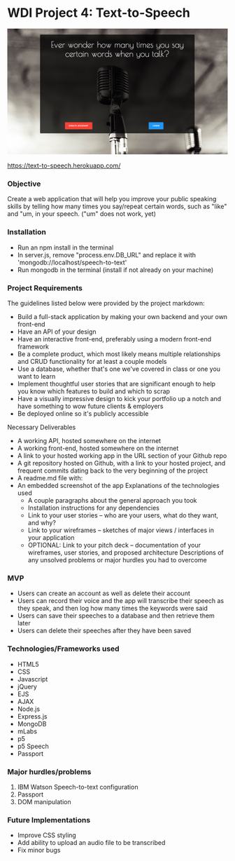 # WDI Project 4: Text-to-Speech


![](./public/images/screenshot.png)

https://text-to-speech.herokuapp.com/

### Objective

Create a web application that will help you improve your public speaking skills by telling how many times you say/repeat certain words, such as "like" and "um, in your speech. ("um" does not work, yet)

### Installation

* Run an npm install in the terminal
* In server.js, remove "process.env.DB_URL" and replace it with 'mongodb://localhost/speech-to-text'
* Run mongodb in the terminal (install if not already on your machine)


### Project Requirements

The guidelines listed below were provided by the project markdown:

* Build a full-stack application by making your own backend and your own front-end
* Have an API of your design
* Have an interactive front-end, preferably using a modern front-end framework
* Be a complete product, which most likely means multiple relationships and CRUD functionality for at least a couple models
* Use a database, whether that's one we've covered in class or one you want to learn
* Implement thoughtful user stories that are significant enough to help you know which features to build and which to scrap
* Have a visually impressive design to kick your portfolio up a notch and have something to wow future clients & employers
* Be deployed online so it's publicly accessible

Necessary Deliverables

* A working API, hosted somewhere on the internet
* A working front-end, hosted somewhere on the internet
* A link to your hosted working app in the URL section of your Github repo
* A git repository hosted on Github, with a link to your hosted project, and frequent commits dating back to the very beginning of the project
* A readme.md file with:
* An embedded screenshot of the app
Explanations of the technologies used
	* A couple paragraphs about the general approach you took
	* Installation instructions for any dependencies
	* Link to your user stories – who are your users, what do they want, and why?
	* Link to your wireframes – sketches of major views / interfaces in your application
	* OPTIONAL: Link to your pitch deck – documentation of your wireframes, user stories, and proposed architecture
Descriptions of any unsolved problems or major hurdles you had to overcome


### MVP

* Users can create an account as well as delete their account
* Users can record their voice and the app will transcribe their speech as they speak, and then log how many times the keywords were said
* Users can save their speeches to a database and then retrieve them later
* Users can delete their speeches after they have been saved



### Technologies/Frameworks used

* HTML5
* CSS
* Javascript
* jQuery
* EJS
* AJAX
* Node.js
* Express.js
* MongoDB
* mLabs
* p5
* p5 Speech
* Passport


### Major hurdles/problems

1. IBM Watson Speech-to-text configuration
2. Passport
3. DOM manipulation 

### Future Implementations

* Improve CSS styling
* Add ability to upload an audio file to be transcribed
* Fix minor bugs
